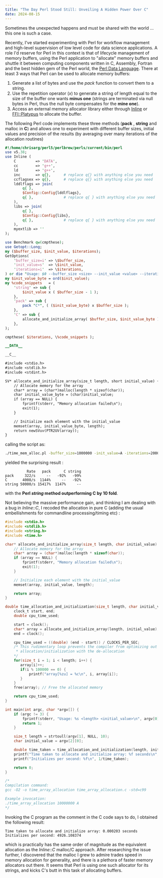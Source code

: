 ```yaml
---
title: "The Day Perl Stood Still: Unveiling A Hidden Power Over C"
date: 2024-08-15
---
```

Sometimes the unexpected happens and must be shared with the world ... this one is such a case.

Recently, I've started experimenting with Perl for workflow management and high-level supervision of low level code for data science applications. A role I'd reserve for Perl in this context is that of lifecycle management of memory buffers, using the Perl application to "allocate" memory buffers and shuttle it between computing components written in C, Assembly, Fortran and the best hidden gem of the Perl world, the [Perl Data Language](https://metacpan.org/pod/PDL). 
There at least 3 ways that Perl can be used to allocate memory buffers:

1. Generate a list of bytes and use the _pack_ function to convert them to a string. 
2. Use the repetition operator (_x_) to generate a string of length equal to the size of the buffer one wants **minus one** (strings are terminated via null bytes in Perl, thus the null byte compensates for the **mine one**).
3. Access an external memory allocator library either through [Inline](https://metacpan.org/dist/Inline/view/lib/Inline.pod) or [FFI::Platypus](https://metacpan.org/pod/FFI::Platypus) to allocate the buffer.

The following Perl code implements these three methods (**pack** , **string** and malloc in **C**)  and allows one to experiment with different buffer sizes, initial values and precision of the results (by averaging over many iterations of the allocation routines)

```perl
#!/home/chrisarg/perl5/perlbrew/perls/current/bin/perl
use v5.38;
use Inline (
    C         => 'DATA',
    cc        => 'g++',
    ld        => 'g++',
    inc       => q{},      # replace q{} with anything else you need
    ccflagsex => q{},      # replace q{} with anything else you need
    lddlflags => join(
        q{ },
        $Config::Config{lddlflags},
        q{ },              # replace q{ } with anything else you need
    ),
    libs => join(
        q{ },
        $Config::Config{libs},
        q{ },              # replace q{ } with anything else you need
    ),
    myextlib => ''
);

use Benchmark qw(cmpthese);
use Getopt::Long;
my ($buffer_size, $init_value, $iterations);
GetOptions(
    'buffer_size=i' => \$buffer_size,
    'init_value=s'  => \$init_value,
    'iterations=i'  => \$iterations,
) or die "Usage: $0 --buffer_size <size> --init_value <value> --iterations <count>\n";
my $init_value_byte = ord($init_value);
my %code_snippets   = (
    'string' => sub {
        $init_value x ( $buffer_size - 1 );
    },
    'pack' => sub {
        pack "C*", ( ($init_value_byte) x $buffer_size );
    },
    'C' => sub {
        allocate_and_initialize_array( $buffer_size, $init_value_byte );
    },
);

cmpthese( $iterations, \%code_snippets );

__DATA__

__C__

#include <stdio.h>
#include <stdlib.h>
#include <stdint.h>

SV* allocate_and_initialize_array(size_t length, short initial_value) {
    // Allocate memory for the array
    char* array = (char*)malloc(length * sizeof(char));
    char initial_value_byte = (char)initial_value;
    if (array == NULL) {
        fprintf(stderr, "Memory allocation failed\n");
        exit(1);
    }

    // Initialize each element with the initial_value
    memset(array, initial_value_byte, length);
    return newSVuv(PTR2UV(array));
}

```
calling the script as:
```bash
./time_mem_alloc.pl -buffer_size=1000000 -init_value=A -iterations=20000
```
yielded the surprising result : 
```text
          Rate   pack      C string
pack     322/s     --   -92%   -99%
C       4008/s  1144%     --   -92%
string 50000/s 15417%  1147%     --
```
with the **Perl _string_ method outperforming C by 10 fold**. 

Not believing the massive performance gain, and thinking I am dealing with a bug in _Inline::C_,  I recoded the allocation in pure C (adding the usual embellishments for commandline processing/timing etc) :
```c
#include <stdio.h>
#include <stdlib.h>
#include <string.h>
#include <time.h>

char* allocate_and_initialize_array(size_t length, char initial_value) {
    // Allocate memory for the array
    char* array = (char*)malloc(length * sizeof(char));
    if (array == NULL) {
        fprintf(stderr, "Memory allocation failed\n");
        exit(1);
    }

    // Initialize each element with the initial_value
    memset(array, initial_value, length);

    return array;
}

double time_allocation_and_initialization(size_t length, char initial_value) {
    clock_t start, end;
    double cpu_time_used;

    start = clock();
    char* array = allocate_and_initialize_array(length, initial_value);
    end = clock();

    cpu_time_used = ((double) (end - start)) / CLOCKS_PER_SEC;
    /* This rudimentary loop prevents the compiler from optimizing out the 
     * allocation/initialization with the de-allocation
    */
    for(size_t i = 1; i < length; i++) {
       array[i]++;
       if(i % 100000 == 0) {
           printf("array[%zu] = %c\n", i, array[i]);
       }
    }
    free(array); // Free the allocated memory

    return cpu_time_used;
}

int main(int argc, char *argv[]) {
    if (argc != 3) {
        fprintf(stderr, "Usage: %s <length> <initial_value>\n", argv[0]);
        return 1;
    }

    size_t length = strtoull(argv[1], NULL, 10);
    char initial_value = argv[2][0];

    double time_taken = time_allocation_and_initialization(length, initial_value);
    printf("Time taken to allocate and initialize array: %f seconds\n", time_taken);
    printf("Initializes per second: %f\n", 1/time_taken);

    return 0;
}

/*
Compilation command:
gcc -O2 -o time_array_allocation time_array_allocation.c -std=c99

Example invocation:
./time_array_allocation 10000000 A
*/
```
Invoking the C program as the comment in the C code says to do, 
I obtained the following result:
```text
Time taken to allocate and initialize array: 0.000203 seconds
Initializes per second: 4926.108374
```
which is practically has the same order of magnitude as the equivalent allocation as the _Inline::C_ malloc/C approach. 
After researching the issue further, I discovered that the malloc I grew to admire trades speed in memory allocation for generality, and there is a plethora of faster memory allocators out there. It seems that Perl is using one such allocator for its strings, and kicks C's butt in this task of allocating buffers. 

